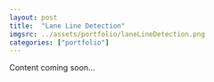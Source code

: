 ```yaml
---
layout: post
title:  "Lane Line Detection"
imgsrc: ../assets/portfolio/laneLineDetection.png
categories: ["portfolio"]
---
```


Content coming soon...
